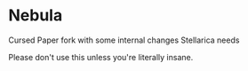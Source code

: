 # Nebula
Cursed Paper fork with some internal changes Stellarica needs

Please don't use this unless you're literally insane.
